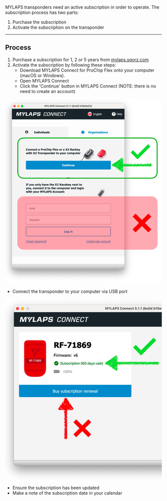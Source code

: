 MYLAPS transponders need an active subscription in order to operate. 
The subscription process has two parts:

1. Purchase the subscription
2. Activate the subscription on the transponder

---

## Process

1. Purchase a subscription for 1, 2 or 5 years from [mylaps.sqorz.com](https://mylaps.sqorz.com) 
2. Activate the subscription by following these steps:
    - Download MYLAPS Connect for ProChip Flex onto your computer (macOS or Windows).
    - Open MYLAPS Connect
    - Click the 'Continue' button in MYLAPS Connect (NOTE: there is no need to create an account)

![image](MYLAPS-Transponder-Activation-assets/image1.png)

- Connect the transponder to your computer via USB port

![image](MYLAPS-Transponder-Activation-assets/image2.png)

- Ensure the subscription has been updated
- Make a note of the subscription date in your calendar
